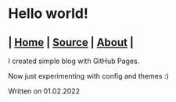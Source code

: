 # Hello world!
## | [Home](https://mrwooltrest.github.io/) | [Source](https://github.com/MrWooltrest/MrWooltrest.github.io/blob/main/blog/hello-world.md) | [About](https://mrwooltrest.github.io/about) |
I created simple blog with GitHub Pages.

Now just experimenting with config and themes :)

Written on 01.02.2022
